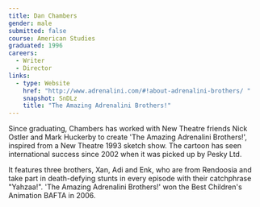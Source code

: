 ```yaml
---
title: Dan Chambers
gender: male
submitted: false
course: American Studies 
graduated: 1996
careers: 
  - Writer 
  - Director
links: 
  - type: Website 
    href: "http://www.adrenalini.com/#!about-adrenalini-brothers/ "
    snapshot: SnDLz
    title: "The Amazing Adrenalini Brothers!"
---
```


Since graduating, Chambers has worked with New Theatre friends Nick Ostler and Mark Huckerby to create 'The Amazing Adrenalini Brothers!', inspired from a New Theatre 1993 sketch show. The cartoon has seen international success since 2002 when it was picked up by Pesky Ltd. 

It features three brothers, Xan, Adi and Enk, who are from Rendoosia and take part in death-defying stunts in every episode with their catchphrase "Yahzaa!". 'The Amazing Adrenalini Brothers!' won the Best Children's Animation BAFTA in 2006.